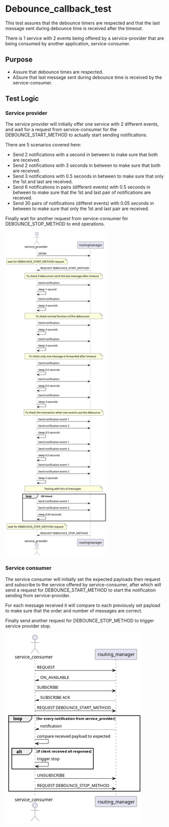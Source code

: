 # Debounce_callback_test

This test assures that the debounce timers are respected and that the last message sent during debounce time is received after the timeout.

There is 1 service with 2 events being offered by a service-provider that are being consumed by another application, service-consumer.

## Purpose

  - Assure that debounce times are respected.
  - ASsure that last message sent during debounce time is received by the service-consumer.

## Test Logic

### Service provider

The service provider will initially offer one service with 2 different events, and wait for a request from service-consumer for the DEBOUNCE_START_METHOD to actually start sending notifications.

There are 5 scenarios covered here:
  - Send 2 notifications with a second in between to make sure that both are received.
  - Send 2 notifications with 3 seconds in between to make sure that both are received.
  - Send 3 notifications with 0.5 seconds in between to make sure that only the 1st and last are received.
  - Send 6 notifications in pairs (different events) with 0.5 seconds in between to make sure that the 1st and last pair of notifications are received.
  - Send 30 pairs of notifications (differet events) with 0.05 seconds in between to make sure that only the 1st and last pair are received.

Finally wait for another request from service-consumer for DEBOUNCE_STOP_METHOD to end operations.

![Diagram](docs/debounce_callback_test_service.png)

### Service consumer

The service consumer will initially set the expected payloads then request and subscribe to the service offered by service-consumer, after which will send a request for DEBOUNCE_START_METHOD to start the notification sending from service-provider.

For each message received it will compare to each previously set payload to make sure that the order and number of messages are correct.

Finally send another request for DEBOUNCE_STOP_METHOD to trigger service provider stop.

![Diagram](docs/debounce_callback_test_client.png)

